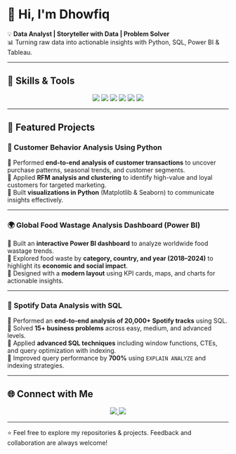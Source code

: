 # 👋 Hi, I'm Dhowfiq

💡 **Data Analyst | Storyteller with Data | Problem Solver**  
📊 Turning raw data into actionable insights with Python, SQL, Power BI & Tableau.  

---

## 🔧 Skills & Tools  

<p align="center">
  <img src="https://img.shields.io/badge/Python-3776AB?style=for-the-badge&logo=python&logoColor=white"/> 
  <img src="https://img.shields.io/badge/SQL-00599C?style=for-the-badge&logo=postgresql&logoColor=white"/> 
  <img src="https://img.shields.io/badge/Excel-217346?style=for-the-badge&logo=microsoft-excel&logoColor=white"/> 
  <img src="https://img.shields.io/badge/PowerBI-F2C811?style=for-the-badge&logo=powerbi&logoColor=black"/> 
  <img src="https://img.shields.io/badge/Tableau-E97627?style=for-the-badge&logo=tableau&logoColor=white"/> 
  <img src="https://img.shields.io/badge/Git-F05032?style=for-the-badge&logo=git&logoColor=white"/>
</p>

---

## 📂 Featured Projects  
### 🛒 Customer Behavior Analysis Using Python  
🔹 Performed **end-to-end analysis of customer transactions** to uncover purchase patterns, seasonal trends, and customer segments.  
🔹 Applied **RFM analysis and clustering** to identify high-value and loyal customers for targeted marketing.  
🔹 Built **visualizations in Python** (Matplotlib & Seaborn) to communicate insights effectively.  



---

### 🌍 Global Food Wastage Analysis Dashboard (Power BI)  
🔹 Built an **interactive Power BI dashboard** to analyze worldwide food wastage trends.  
🔹 Explored food waste by **category, country, and year (2018–2024)** to highlight its **economic and social impact**.  
🔹 Designed with a **modern layout** using KPI cards, maps, and charts for actionable insights.  



---

### 🎵 Spotify Data Analysis with SQL  
🔹 Performed an **end-to-end analysis of 20,000+ Spotify tracks** using SQL.  
🔹 Solved **15+ business problems** across easy, medium, and advanced levels.  
🔹 Applied **advanced SQL techniques** including window functions, CTEs, and query optimization with indexing.  
🔹 Improved query performance by **700%** using `EXPLAIN ANALYZE` and indexing strategies.  
 


---



## 🌐 Connect with Me  

<p align="center">
  <a href="https://www.linkedin.com/in/dhowfiq/" target="_blank">
    <img src="https://img.shields.io/badge/LinkedIn-0A66C2?style=for-the-badge&logo=linkedin&logoColor=white"/>
  </a>
  <a href="mailto:dhowfiq786@gmail.com">
    <img src="https://img.shields.io/badge/Email-D14836?style=for-the-badge&logo=gmail&logoColor=white"/>
  </a>
</p>

---

⭐️ Feel free to explore my repositories & projects. Feedback and collaboration are always welcome!

